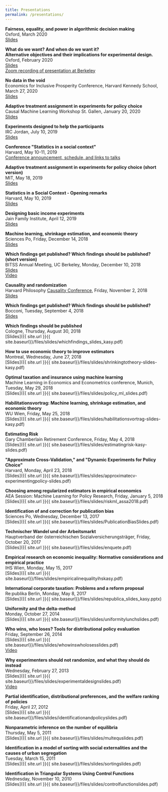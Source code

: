 ```yaml
---
title: Presentations
permalink: /presentations/
---
```


**Fairness, equality, and power in algorithmic decision making**  
  Oxford, March 2020  
  [Slides](/home/files/slides/fairness_equality_power_slides_kasy.pdf)  

**What do we want? And when do we want it?  
Alternative objectives and their implications for experimental design.**  
  Oxford, February 2020  
  [Slides](/home/files/slides/whatdowewant_slides_kasy.pdf)  
  [Zoom recording of presentation at Berkeley](https://berkeley.zoom.us/rec/share/_uxzdprK22VIaa-RzGzeYZ8YT5zuT6a82iQc_6EKzk-bocjQ-w_41LXJTqBbxQgS)  

**No data in the void**  
  Economics for Inclusive Prosperity Conference, Harvard Kennedy School, March 27, 2020  
  [Slides](/home/files/slides/kasy_efip_slides.pdf)  
  
**Adaptive treatment assignment in experiments for policy choice**  
  Causal Machine Learning Workshop St. Gallen, January 20, 2020  
  [Slides](/home/files/slides/adaptiveexperiments-slides-kasysautmann.pdf)  
  
**Experiments designed to help the participants**  
  IRC Jordan, July 10, 2019  
  [Slides](/home/files/slides/IRC_slides_kasy.pdf)  

**Conference "Statistics in a social context"**  
  Harvard, May 10-11, 2019  
  [Conference announcement, schedule, and links to talks](/home/StatisticsSocialConference)  

**Adaptive treatment assignment in experiments for policy choice (short version)**  
  MIT, May 18, 2019  
  [Slides](/home/files/slides/adaptiveexperiments-slides-kasysautmann-short.pdf)  

**Statistics in a Social Context - Opening remarks**  
  Harvard, May 10, 2019  
  [Slides](/home/files/slides/statistics_social_slides.pdf)  

**Designing basic income experiments**  
  Jain Family Institute, April 12, 2019  
  [Slides](/home/files/slides/UBI-experimental-design-Kasy.pdf)  

**Machine learning, shrinkage estimation, and economic theory**  
  Sciences Po, Friday, December 14, 2018  
  [Slides](/home/files/slides/ML-Shrinkage-Theory-Slides-Kasy.pdf)

**Which findings get published? Which findings should be published? (short version)**  
  BITSS Annual Meeting, UC Berkeley, Monday, December 10, 2018  
  [Slides](/home/files/slides/pubbias_whichfindings_short_kasy.pdf)  
  [Video](https://www.youtube.com/watch?v=R8m_C2nEWsw)  

**Causality and randomization**  
  Harvard Philosophy [Causality Conference](https://projects.iq.harvard.edu/causality/home), Friday, November 2, 2018  
  [Slides](/home/files/slides/CausalityConferenceKasy.pdf)

**Which findings get published? Which findings should be published?**  
  Bocconi, Tuesday, September 4, 2018  
  [Slides](/home/files/slides/pubbias_whichfindings_slides_kasy.pdf)  
  
**Which findings should be published**  
  Cologne, Thursday, August 30, 2018  
  [Slides]({{ site.url }}{{ site.baseurl}}/files/slides/whichfindings_slides_kasy.pdf)    

**How to use economic theory to improve estimators**  
  Montreal, Wednesday, June 27, 2018  
  [Slides]({{ site.url }}{{ site.baseurl}}/files/slides/shrinkingtotheory-slides-kasy.pdf)
  
**Optimal taxation and insurance using machine learning**  
  Machine Learning in Economics and Econometrics conference, Munich, Tuesday, May 29, 2018   
  [Slides]({{ site.url }}{{ site.baseurl}}/files/slides/policy_ml_slides.pdf)
  
**Habilitationsvortrag: Machine learning, shrinkage estimation, and economic theory**  
  WU Wien, Friday, May 25, 2018  
  [Slides]({{ site.url }}{{ site.baseurl}}/files/slides/habilitationsvortrag-slides-kasy.pdf)
  
**Estimating Risk**  
  Gary Chamberlain Retirement Conference, Friday, May 4, 2018  
  [Slides]({{ site.url }}{{ site.baseurl}}/files/slides/estimatingrisk-kasy-slides.pdf)
  
**"Approximate Cross-Validation," and "Dynamic Experiments for Policy Choice"**  
  Harvard, Monday, April 23, 2018  
  [Slides]({{ site.url }}{{ site.baseurl}}/files/slides/approximatecv-experimentingpolicy-slides.pdf)
  
**Choosing among regularized estimators in empirical economics**  
  AEA Session: Machine Learning for Policy Research, Friday, January 5, 2018  
  [Slides]({{ site.url }}{{ site.baseurl}}/files/slides/riskml_assa2018.pdf)
  
**Identification of and correction for publication bias**  
  Sciences Po, Wednesday, December 13, 2017  
  [Slides]({{ site.url }}{{ site.baseurl}}/files/slides/PublicationBiasSlides.pdf)
  
**Technischer Wandel und der Arbeitsmarkt**  
  Hauptverband der österreichischen Sozialversicherungsträger, Friday, October 20, 2017  
  [Slides]({{ site.url }}{{ site.baseurl}}/files/slides/enquete.pdf)
  
**Empirical research on economic inequality: Normative considerations and empirical practice**  
  IHS Wien, Monday, May 15, 2017  
  [Slides]({{ site.url }}{{ site.baseurl}}/files/slides/empiricalinequalityihskasy.pdf)
  
**International corporate taxation: Problems and a reform proposal**  
  Re:publika Berlin, Monday, May 8, 2017  
  [Slides]({{ site.url }}{{ site.baseurl}}/files/slides/republica_slides_kasy.pptx)
  
**Uniformity and the delta-method**  
  Monday, October 27, 2014  
  [Slides]({{ site.url }}{{ site.baseurl}}/files/slides/uniformitylunchslides.pdf)
  
**Who wins, who loses? Tools for distributional policy evaluation**  
  Friday, September 26, 2014  
  [Slides]({{ site.url }}{{ site.baseurl}}/files/slides/whowinswholosesslides.pdf)   
  [Video](https://www.youtube.com/watch?v=HCG1aEXHwBg&feature=youtu.be)  
  
**Why experimenters should not randomize, and what they should do instead**  
  Wednesday, February 27, 2013  
  [Slides]({{ site.url }}{{ site.baseurl}}/files/slides/experimentaldesignslides.pdf)  
  [Video](https://www.youtube.com/watch?v=rbQ56sSI5-4&feature=youtu.be)  
  
**Partial identification, distributional preferences, and the welfare ranking of policies**  
  Friday, April 27, 2012  
  [Slides]({{ site.url }}{{ site.baseurl}}/files/slides/identificationandpolicyslides.pdf)
  
**Nonparametric inference on the number of equilibria**  
  Thursday, May 5, 2011  
  [Slides]({{ site.url }}{{ site.baseurl}}/files/slides/multequslides.pdf)
  
**Identification in a model of sorting with social externalities and the causes of urban segregation**  
  Tuesday, March 15, 2011  
  [Slides]({{ site.url }}{{ site.baseurl}}/files/slides/sortingslides.pdf)
  
**Identification in Triangular Systems Using Control Functions**  
  Wednesday, November 10, 2010  
  [Slides]({{ site.url }}{{ site.baseurl}}/files/slides/controlfunctionslides.pdf)
  
  